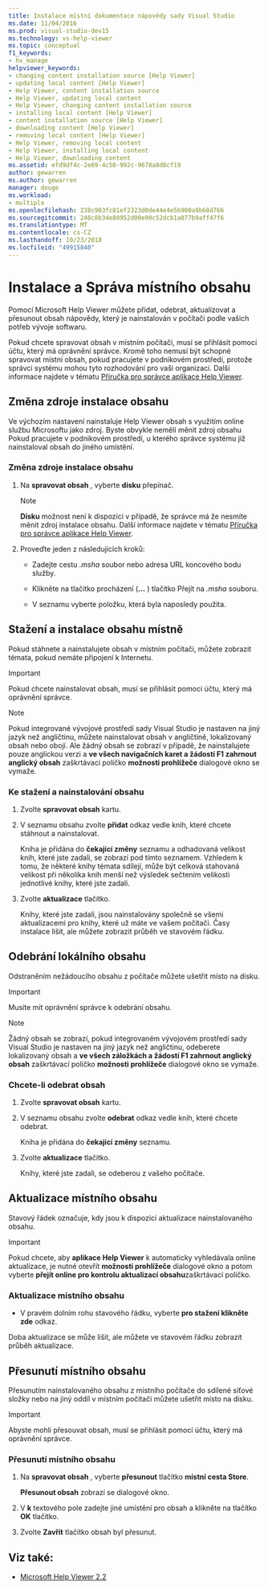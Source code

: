 ```yaml
---
title: Instalace místní dokumentace nápovědy sady Visual Studio
ms.date: 11/04/2016
ms.prod: visual-studio-dev15
ms.technology: vs-help-viewer
ms.topic: conceptual
f1_keywords:
- hv_manage
helpviewer_keywords:
- changing content installation source [Help Viewer]
- updating local content [Help Viewer]
- Help Viewer, content installation source
- Help Viewer, updating local content
- Help Viewer, changing content installation source
- installing local content [Help Viewer]
- content installation source [Help Viewer]
- downloading content [Help Viewer]
- removing local content [Help Viewer]
- Help Viewer, removing local content
- Help Viewer, installing local content
- Help Viewer, downloading content
ms.assetid: efd9df4c-2e69-4c50-992c-9678a8d8cf19
author: gewarren
ms.author: gewarren
manager: douge
ms.workload:
- multiple
ms.openlocfilehash: 238c903fc81ef2323d0de44e4e5b900a9b68d766
ms.sourcegitcommit: 240c8b34e80952d00e90c52dcb1a077b9aff47f6
ms.translationtype: MT
ms.contentlocale: cs-CZ
ms.lasthandoff: 10/23/2018
ms.locfileid: "49915840"
---
```

# <a name="install-and-manage-local-content"></a>Instalace a Správa místního obsahu

Pomocí Microsoft Help Viewer můžete přidat, odebrat, aktualizovat a přesunout obsah nápovědy, který je nainstalován v počítači podle vašich potřeb vývoje softwaru.

Pokud chcete spravovat obsah v místním počítači, musí se přihlásit pomocí účtu, který má oprávnění správce. Kromě toho nemusí být schopné spravovat místní obsah, pokud pracujete v podnikovém prostředí, protože správci systému mohou tyto rozhodování pro vaši organizaci. Další informace najdete v tématu [Příručka pro správce aplikace Help Viewer](../ide/help-viewer-administrator-guide.md).

## <a name="change-the-content-installation-source"></a>Změna zdroje instalace obsahu

Ve výchozím nastavení nainstaluje Help Viewer obsah s využitím online službu Microsoftu jako zdroj. Byste obvykle neměli měnit zdroj obsahu Pokud pracujete v podnikovém prostředí, u kterého správce systému již nainstaloval obsah do jiného umístění.

### <a name="to-change-the-content-installation-source"></a>Změna zdroje instalace obsahu

1.  Na **spravovat obsah** , vyberte **disku** přepínač.

    > [!NOTE]
    > **Disku** možnost není k dispozici v případě, že správce má že nesmíte měnit zdroj instalace obsahu. Další informace najdete v tématu [Příručka pro správce aplikace Help Viewer](../ide/help-viewer-administrator-guide.md).

2.  Proveďte jeden z následujících kroků:

    -   Zadejte cestu *.msha* soubor nebo adresa URL koncového bodu služby.

    -   Klikněte na tlačítko procházení (**...** ) tlačítko Přejít na *.msha* souboru.

    -   V seznamu vyberte položku, která byla naposledy použita.

## <a name="download-and-install-content-locally"></a>Stažení a instalace obsahu místně

Pokud stáhnete a nainstalujete obsah v místním počítači, můžete zobrazit témata, pokud nemáte připojení k Internetu.

> [!IMPORTANT]
> Pokud chcete nainstalovat obsah, musí se přihlásit pomocí účtu, který má oprávnění správce.

> [!NOTE]
> Pokud integrované vývojové prostředí sady Visual Studio je nastaven na jiný jazyk než angličtinu, můžete nainstalovat obsah v angličtině, lokalizovaný obsah nebo obojí. Ale žádný obsah se zobrazí v případě, že nainstalujete pouze anglickou verzi a **ve všech navigačních karet a žádostí F1 zahrnout anglický obsah** zaškrtávací políčko **možnosti prohlížeče** dialogové okno se vymaže.

### <a name="to-download-and-install-content"></a>Ke stažení a nainstalování obsahu

1.  Zvolte **spravovat obsah** kartu.

2.  V seznamu obsahu zvolte **přidat** odkaz vedle knih, které chcete stáhnout a nainstalovat.

     Kniha je přidána do **čekající změny** seznamu a odhadovaná velikost knih, které jste zadali, se zobrazí pod tímto seznamem. Vzhledem k tomu, že některé knihy témata sdílejí, může být celková stahovaná velikost při několika knih menší než výsledek sečtením velikosti jednotlivé knihy, které jste zadali.

3.  Zvolte **aktualizace** tlačítko.

     Knihy, které jste zadali, jsou nainstalovány společně se všemi aktualizacemi pro knihy, které už máte ve vašem počítači. Časy instalace lišit, ale můžete zobrazit průběh ve stavovém řádku.

## <a name="remove-local-content"></a>Odebrání lokálního obsahu

Odstraněním nežádoucího obsahu z počítače můžete ušetřit místo na disku.

> [!IMPORTANT]
> Musíte mít oprávnění správce k odebrání obsahu.

> [!NOTE]
> Žádný obsah se zobrazí, pokud integrovaném vývojovém prostředí sady Visual Studio je nastaven na jiný jazyk než angličtinu, odeberete lokalizovaný obsah a **ve všech záložkách a žádostí F1 zahrnout anglický obsah** zaškrtávací políčko **možnosti prohlížeče** dialogové okno se vymaže.

### <a name="to-remove-content"></a>Chcete-li odebrat obsah

1.  Zvolte **spravovat obsah** kartu.

2.  V seznamu obsahu zvolte **odebrat** odkaz vedle knih, které chcete odebrat.

     Kniha je přidána do **čekající změny** seznamu.

3.  Zvolte **aktualizace** tlačítko.

     Knihy, které jste zadali, se odeberou z vašeho počítače.

## <a name="update-local-content"></a>Aktualizace místního obsahu

Stavový řádek označuje, kdy jsou k dispozici aktualizace nainstalovaného obsahu.

> [!IMPORTANT]
> Pokud chcete, aby **aplikace Help Viewer** k automaticky vyhledávala online aktualizace, je nutné otevřít **možnosti prohlížeče** dialogové okno a potom vyberte **přejít online pro kontrolu aktualizací obsahu**zaškrtávací políčko.

### <a name="to-update-local-content"></a>Aktualizace místního obsahu

- V pravém dolním rohu stavového řádku, vyberte **pro stažení klikněte zde** odkaz.

Doba aktualizace se může lišit, ale můžete ve stavovém řádku zobrazit průběh aktualizace.

## <a name="move-local-content"></a>Přesunutí místního obsahu

Přesunutím nainstalovaného obsahu z místního počítače do sdílené síťové složky nebo na jiný oddíl v místním počítači můžete ušetřit místo na disku.

> [!IMPORTANT]
> Abyste mohli přesouvat obsah, musí se přihlásit pomocí účtu, který má oprávnění správce.

### <a name="to-move-local-content"></a>Přesunutí místního obsahu

1.  Na **spravovat obsah** , vyberte **přesunout** tlačítko **místní cesta Store**.

     **Přesunout obsah** zobrazí se dialogové okno.

2.  V **k** textového pole zadejte jiné umístění pro obsah a klikněte na tlačítko **OK** tlačítko.

3.  Zvolte **Zavřít** tlačítko obsah byl přesunut.

## <a name="see-also"></a>Viz také:

- [Microsoft Help Viewer 2.2](../ide/microsoft-help-viewer.md)